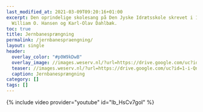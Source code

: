 ```yaml
---
last_modified_at: 2021-03-09T09:20:16+01:00
excerpt: Den oprindelige skolesang på Den Jyske Idrætsskole skrevet i 1949 af
  William O. Hansen og Karl-Olav Dahlbæk.
toc: true
title: Jernbanesprængning
permalink: /jernbanespraengning/
layout: single
header:
  overlay_color: "#p0W9kDwB"
  overlay_image: //images.weserv.nl/?url=https://drive.google.com/uc?id=1-i-QnYpwJvU9SjMASBFL01D1XmvngE-C&w=2000&a=attention
  teaser: //images.weserv.nl/?url=https://drive.google.com/uc?id=1-i-QnYpwJvU9SjMASBFL01D1XmvngE-C&w=2000&a=attention
  caption: Jernbanesprængning
category: []
tags: []
---
```

{% include video provider="youtube" id="lb_HsCv7goI" %}